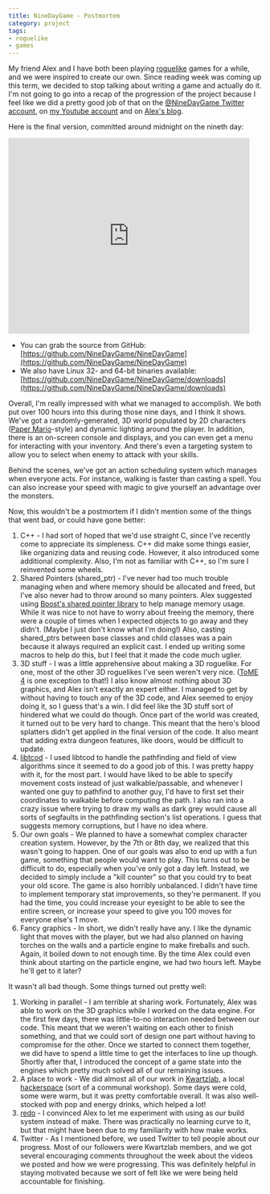 ```yaml
---
title: NineDayGame - Postmortem
category: project
tags:
- roguelike
- games
---
```


My friend Alex and I have both been playing [roguelike](http://roguebasin.roguelikedevelopment.org/index.php?title=What_a_roguelike_is) games for a while, and we were inspired to create our own. Since reading week was coming up this term, we decided to stop talking about writing a game and actually do it. I'm not going to go into a recap of the progression of the project because I feel like we did a pretty good job of that on the [@NineDayGame Twitter account](http://twitter.com/NineDayGame), on [my Youtube account](http://www.youtube.com/view_play_list?p=514EB1545CFC7371) and on [Alex's blog](http://www.kwartzlab.ca/?s=Nine+Day+Game).

Here is the final version, committed around midnight on the nineth day:

<iframe title="YouTube video player" width="480" height="390" src="http://www.youtube.com/embed/Tb4UopPh6yg" frameborder="0">&nbsp;</iframe>

* You can grab the source from GitHub: [https://github.com/NineDayGame/NineDayGame](https://github.com/NineDayGame/NineDayGame)
* We also have Linux 32- and 64-bit binaries available: [https://github.com/NineDayGame/NineDayGame/downloads](https://github.com/NineDayGame/NineDayGame/downloads)

Overall, I'm really impressed with what we managed to accomplish. We both put over 100 hours into this during those nine days, and I think it shows. We've got a randomly-generated, 3D world populated by 2D characters ([Paper Mario](http://en.wikipedia.org/wiki/Paper_Mario)-style) and dynamic lighting around the player. In addition, there is an on-screen console and displays, and you can even get a menu for interacting with your inventory. And there's even a targeting system to allow you to select when enemy to attack with your skills.

Behind the scenes, we've got an action scheduling system which manages when everyone acts. For instance, walking is faster than casting a spell. You can also increase your speed with magic to give yourself an advantage over the monsters.

Now, this wouldn't be a postmortem if I didn't mention some of the things that went bad, or could have gone better:

1. C++ - I had sort of hoped that we'd use straight C, since I've recently come to appreciate its simpleness. C++ did make some things easier, like organizing data and reusing code. However, it also introduced some additional complexity. Also, I'm not as familiar with C++, so I'm sure I reinvented some wheels.
1. Shared Pointers (shared_ptr) - I've never had too much trouble managing when and where memory should be allocated and freed, but I've also never had to throw around so many pointers. Alex suggested using [Boost's shared pointer library](http://www.boost.org/doc/libs/release/libs/smart_ptr/shared_ptr.htm) to help manage memory usage. While it was nice to not have to worry about freeing the memory, there were a couple of times when I expected objects to go away and they didn't. (Maybe I just don't know what I'm doing!) Also, casting shared_ptrs between base classes and child classes was a pain because it always required an explicit cast. I ended up writing some macros to help do this, but I feel that it made the code much uglier.
1. 3D stuff - I was a little apprehensive about making a 3D roguelike. For one, most of the other 3D roguelikes I've seen weren't very nice. ([ToME 4](http://te4.org/) is one exception to that!) I also know almost nothing about 3D graphics, and Alex isn't exactly an expert either. I managed to get by without having to touch any of the 3D code, and Alex seemed to enjoy doing it, so I guess that's a win. I did feel like the 3D stuff sort of hindered what we could do though. Once part of the world was created, it turned out to be very hard to change. This meant that the hero's blood splatters didn't get applied in the final version of the code. It also meant that adding extra dungeon features, like doors, would be difficult to update.
1. [libtcod](http://doryen.eptalys.net/libtcod/) - I used libtcod to handle the pathfinding and field of view algorithms since it seemed to do a good job of this. I was pretty happy with it, for the most part. I would have liked to be able to specify movement costs instead of just walkable/passable, and whenever I wanted one guy to pathfind to another guy, I'd have to first set their coordinates to walkable before computing the path. I also ran into a crazy issue where trying to draw my walls as dark grey would cause all sorts of segfaults in the pathfinding section's list operations. I guess that suggests memory corruptions, but I have no idea where.
1. Our own goals - We planned to have a somewhat complex character creation system. However, by the 7th or 8th day, we realized that this wasn't going to happen. One of our goals was also to end up with a fun game, something that people would want to play. This turns out to be difficult to do, especially when you've only got a day left. Instead, we decided to simply include a "kill counter" so that you could try to beat your old score. The game is also horribly unbalanced. I didn't have time to implement temporary stat improvements, so they're permanent. If you had the time, you could increase your eyesight to be able to see the entire screen, or increase your speed to give you 100 moves for everyone else's 1 move.
1. Fancy graphics - In short, we didn't really have any. I like the dynamic light that moves with the player, but we had also planned on having torches on the walls and a particle engine to make fireballs and such. Again, it boiled down to not enough time. By the time Alex could even think about starting on the particle engine, we had two hours left. Maybe he'll get to it later?

It wasn't all bad though. Some things turned out pretty well:

1. Working in parallel - I am terrible at sharing work. Fortunately, Alex was able to work on the 3D graphics while I worked on the data engine. For the first few days, there was little-to-no interaction needed between our code. This meant that we weren't waiting on each other to finish something, and that we could sort of design one part without having to compromise for the other. Once we started to connect them together, we did have to spend a little time to get the interfaces to line up though. Shortly after that, I introduced the concept of a game state into the engines which pretty much solved all of our remaining issues.
1. A place to work - We did almost all of our work in [Kwartzlab](http://www.kwartzlab.ca/), a local [hackerspace](http://en.wikipedia.org/wiki/Hackerspace) (sort of a communal workshop). Some days were cold, some were warm, but it was pretty comfortable overall. It was also well-stocked with pop and energy drinks, which helped a lot!
1. [redo](https://github.com/apenwarr/redo) - I convinced Alex to let me experiment with using as our build system instead of make. There was practically no learning curve to it, but that might have been due to my familiarity with how make works.
1. Twitter - As I mentioned before, we used Twitter to tell people about our progress. Most of our followers were Kwartzlab members, and we got several encouraging comments throughout the week about the videos we posted and how we were progressing. This was definitely helpful in staying motivated because we sort of felt like we were being held accountable for finishing.

